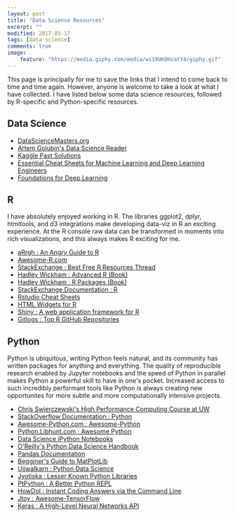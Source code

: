 ```yaml
---
layout: post
title: "Data Science Resources"
excerpt: ""
modified: 2017-03-17
tags: [data-science]
comments: true
image:
    feature: "https://media.giphy.com/media/wi19UKOHzatY4/giphy.gif"
---
```


This page is principally for me to save the links that I intend to come back to time and 
time again. However, anyone is welcome to take a look at what I have collected. I have 
listed below some data science resources, followed by R-specific and Python-specific resources. 

## Data Science

- [DataScienceMasters.org](http://datasciencemasters.org/)
- [Artem Golubin's Data Science Reader](http://rushter.com/dsreader/)
- [Kaggle Past Solutions](http://ndres.me/kaggle-past-solutions/)
- [Essential Cheat Sheets for Machine Learning and Deep Learning Engineers](https://medium.com/@kailashahirwar/essential-cheat-sheets-for-machine-learning-and-deep-learning-researchers-efb6a8ebd2e5)
- [Foundations for Deep Learning](https://github.com/pauli-space/foundations_for_deep_learning)


## R

I have absolutely enjoyed working in R. The
libraries ggplot2, dplyr, htmltools, and d3 integrations make developing
data-viz in R an exciting experience. 
At the R console raw data can be transformed in
moments into rich visualizations, and this always makes R exciting for me.

- [aRrgh : An Angry Guide to R](http://arrgh.tim-smith.us)
- [Awesome-R.com](https://awesome-r.com/)
- [StackExchange : Best Free R Resources Thread](https://stats.stackexchange.com/questions/138/free-resources-for-learning-r)
- [Hadley Wickham : Advanced R (Book)](http://adv-r.had.co.nz/)
- [Hadley Wickham : R Packages (Book)](http://r-pkgs.had.co.nz/)
- [StackExchange Documentation : R](https://stackoverflow.com/documentation/r/topics)
- [Rstudio Cheat Sheets](https://www.rstudio.com/resources/cheatsheets/)
- [HTML Widgets for R](http://www.htmlwidgets.org/)
- [Shiny : A web application framework for R](https://shiny.rstudio.com/)
- [Gitlogs : Top R GitHub Repositories](http://www.gitlogs.com/most_popular?language=R)


## Python

Python is ubiquitous, writing Python feels natural, and its community
has written packages for anything and everything.
The quality of reproducible research enabled by Jupyter notebooks and the speed
of Python in parallel makes Python a powerful skill
to have in one's pocket. Increased access to such incredibly performant tools
like Python is always creating new opportunites for more subtle and more
computationally intensive projects.

- [Chris Swierczewski's High Performance Computing Course at UW](https://github.com/uwhpsc-2016)
- [StackOverflow Documentation : Python](https://stackoverflow.com/documentation/python/topics)
- [Awesome-Python.com : Awesome-Python](https://awesome-python.com/)
- [Python.Libhunt.com : Awesome Python](https://python.libhunt.com/)
- [Data Science iPython Notebooks](https://github.com/donnemartin/data-science-ipython-notebooks)
- [O'Reilly's Python Data Science Handbook](https://github.com/jakevdp/PythonDataScienceHandbook)
- [Pandas Documentation](http://pandas.pydata.org/pandas-docs/stable/)
- [Begginer's Guide to MatPlotLib](https://matplotlib.org/users/beginner.html)
- [Ujjwalkarn : Python Data Science](https://github.com/ujjwalkarn/DataSciencePython)
- [Jyotiska : Lesser Known Python Libraries](http://jyotiska.github.io/blog/posts/python_libraries.html)
- [PtPython : A Better Python REPL](https://github.com/jonathanslenders/ptpython)
- [HowDoI : Instant Coding Answers via the Command Line](https://github.com/gleitz/howdoi)
- [Jtoy : Awesome-TensorFlow](https://github.com/jtoy/awesome-tensorflow/)
- [Keras : A High-Level Neural Networks API](https://keras.io/)
